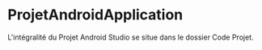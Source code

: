 # ProjetAndroidApplication

L'intégralité du Projet Android Studio se situe dans le dossier Code Projet.
